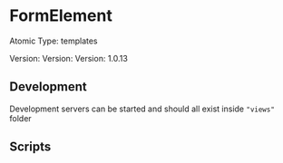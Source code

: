 # FormElement

Atomic Type: templates

Version: Version: Version: 1.0.13





## Development

Development servers can be started and should all exist inside `"views"` folder

## Scripts
